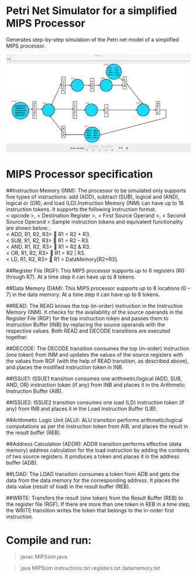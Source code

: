 # Petri Net Simulator for a simplified MIPS Processor
Generates step-by-step simulation of the Petri net model of a simplified MIPS processor.


 ![alt tag](images/MIPSsim.gif)
 

# MIPS Processor specification
##Instruction Memory (INM):
The processor to be simulated only supports five types of instructions: 
add (ADD), subtract (SUB), logical and (AND), logical or (OR), and load (LD).Instruction Memory (INM) can have up to 16 instruction tokens. It supports the following instruction format.</br>
 < opcode >, < Destination Register >, < First Source Operand >, < Second Source Operand >
Sample instruction tokens and equivalent functionality are shown below:.</br>
< ADD, R1, R2, R3>  R1 = R2 + R3.</br>
< SUB, R1, R2, R3>  R1 = R2 – R3.</br>
< AND, R1, R2, R3>  R1 = R2 & R3.</br>
< OR, R1, R2, R3>  R1 = R2 | R3.</br>
< LD, R1, R2, R3>  R1 = DataMemory[R2+R3].</br>

##Register File (RGF):
This MIPS processor supports up to 8 registers (R0 through R7). At a time step it can have up to 8 tokens.

##Data Memory (DAM):
This MIPS processor supports up to 8 locations (0 – 7) in the data memory. At a time step it can have up to 8 tokens.

##READ:
The READ knows the top (in-order) instruction in the Instruction
Memory (INM). It checks for the availability of the source operands in the Register File (RGF) for the top
instruction token and passes them to Instruction Buffer (INB) by replacing the source operands with the
respective values. Both READ and DECODE transitions are
executed together.

##DECODE:
The DECODE transition consumes the top (in-order) instruction (one token) from INM and updates the
values of the source registers with the values from RGF (with the help of READ transition, as described
above), and places the modified instruction token in INB.

##ISSUE1:
ISSUE1 transition consumes one arithmetic/logical (ADD, SUB, AND, OR) instruction token (if any) from INB and places it in the Arithmetic Instruction Buffer (AIB).

##ISSUE2:
ISSUE2 transition consumes one load (LD) instruction token (if any) from INB and places it in the Load Instruction Buffer (LIB).

##Arithmetic Logic Unit (ALU):
ALU transition performs arithmetic/logical computations as per the instruction token from AIB, and
places the result in the result buffer (REB).

##Address Calculation (ADDR):
ADDR transition performs effective (data memory) address calculation for the load instruction by adding the contents of two source registers. It produces a token and places it in the address buffer (ADB).

##LOAD:
The LOAD transition consumes a token from ADB and gets the data from the data memory for the corresponding address. It places the data value (result of load) in the result buffer (REB).

##WRITE:
Transfers the result (one token) from the Result Buffer (REB) to the register file (RGF). If there are more than one token in REB in a time step, the WRITE transition writes the token that belongs to the in-order
first instruction.

# Compile and run:
> javac MIPSsim.java 

> java MIPSsim instructions.txt registers.txt datamemory.txt 
